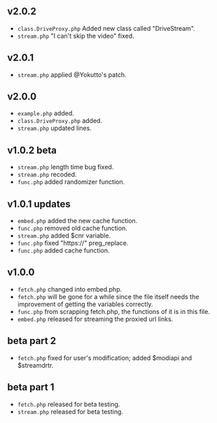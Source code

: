 ## v2.0.2

- `class.DriveProxy.php` Added new class called "DriveStream".
- `stream.php` "I can't skip the video" fixed.

## v2.0.1

- `stream.php` applied @Yokutto's patch.

## v2.0.0

- `example.php` added.
- `class.DriveProxy.php` added.
- `stream.php` updated lines.

## v1.0.2 beta

- `stream.php` length time bug fixed.
- `stream.php` recoded.
- `func.php` added randomizer function.

## v1.0.1 updates

- `embed.php` added the new cache function.
- `func.php` removed old cache function.
- `stream.php` added $cnr variable.
- `func.php` fixed "https://" preg_replace.
- `func.php` added cache function.

## v1.0.0

- `fetch.php` changed into embed.php.
- `fetch.php` will be gone for a while since the file itself needs the improvement of getting the variables correctly.
- `func.php` from scrapping fetch.php, the functions of it is in this file.
- `embed.php` released for streaming the proxied url links.

## beta part 2

- `fetch.php` fixed for user's modification; added $modiapi and $streamdrtr.

## beta part 1

- `fetch.php` released for beta testing.
- `stream.php` released for beta testing.
